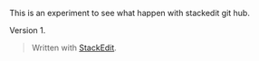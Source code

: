 
This is an experiment to see what happen with stackedit git hub.

Version 1. 

> Written with [StackEdit](https://stackedit.io/).
<!--stackedit_data:
eyJoaXN0b3J5IjpbLTEyNjk2MTQ5MTVdfQ==
-->